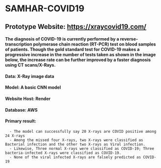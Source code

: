 # SAMHAR-COVID19
## Prototype Website: https://xraycovid19.com/
#### The diagnosis of COVID-19 is currently performed by a reverse-transcription polymerase chain reaction (RT-PCR) test on blood samples of patients. Though the gold standard test for COVID-19 makes a progressive increase in the number of tests taken as shown in the image below, the increase rate can be further improved by a faster diagnosis using CT scans/X-Rays.

#### Data: X-Ray image data
#### Model: A basic CNN model
#### Website Host: Render
#### Database: AWS
#### Primary result: 
      - The model can successfully say 20 X-rays are COVID positive among 24 X-rays
      - Among the missed four X-rays, two X-rays were classified as Bacterial infection and the other two X-rays as Viral infection.
      - Likewise, Three normal X-rays were classified as COVID-19; Three bacteria-infected X-rays were classified as COVID-19. 
      - None of the viral infected X-rays are falsely predicted as COVID-19 
